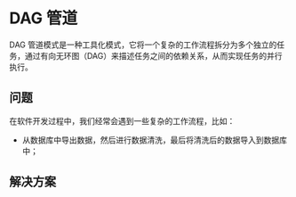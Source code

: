 # DAG 管道

DAG 管道模式是一种工具化模式，它将一个复杂的工作流程拆分为多个独立的任务，通过有向无环图（DAG）来描述任务之间的依赖关系，从而实现任务的并行执行。

## 问题

在软件开发过程中，我们经常会遇到一些复杂的工作流程，比如：

- 从数据库中导出数据，然后进行数据清洗，最后将清洗后的数据导入到数据库中；

## 解决方案


